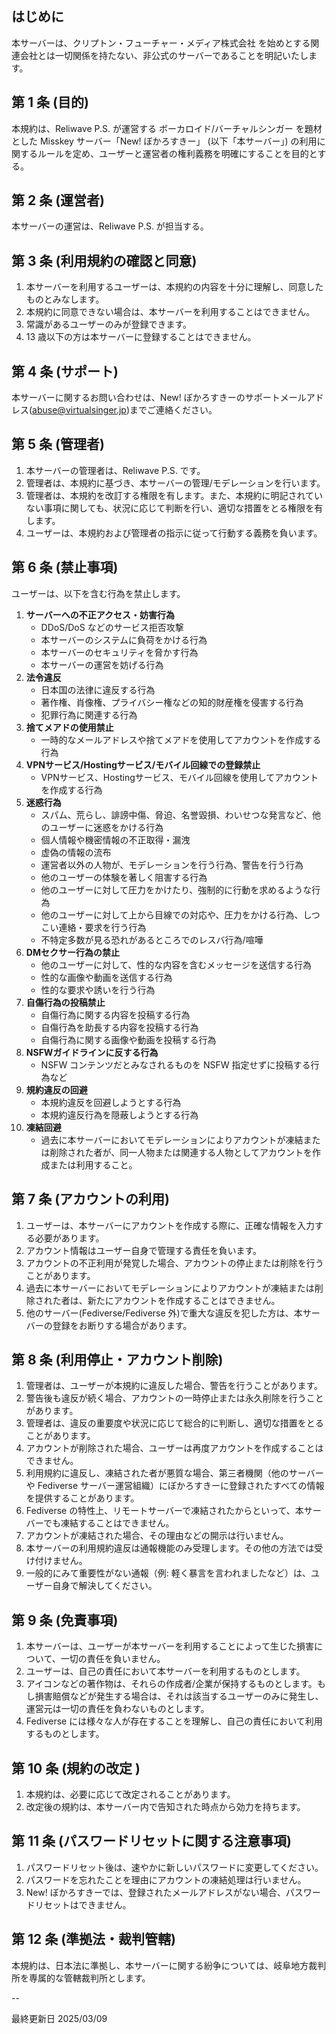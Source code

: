 ## はじめに

本サーバーは、クリプトン・フューチャー・メディア株式会社 を始めとする関連会社とは一切関係を持たない、非公式のサーバーであることを明記いたします。

## 第 1 条 (目的)

本規約は、Reliwave P.S. が運営する ボーカロイド/バーチャルシンガー を題材とした Misskey サーバー「New! ぼかろすきー」 (以下「本サーバー」) の利用に関するルールを定め、ユーザーと運営者の権利義務を明確にすることを目的とする。

## 第 2 条 (運営者)

本サーバーの運営は、Reliwave P.S. が担当する。

## 第 3 条 (利用規約の確認と同意)

1. 本サーバーを利用するユーザーは、本規約の内容を十分に理解し、同意したものとみなします。
2. 本規約に同意できない場合は、本サーバーを利用することはできません。
3. 常識があるユーザーのみが登録できます。
4. 13 歳以下の方は本サーバーに登録することはできません。

## 第 4 条 (サポート)

本サーバーに関するお問い合わせは、New! ぼかろすきーのサポートメールアドレス([abuse@virtualsinger.jp](mailto:abuse@virtualsinger.jp))までご連絡ください。

## 第 5 条 (管理者)

1. 本サーバーの管理者は、Reliwave P.S. です。
2. 管理者は、本規約に基づき、本サーバーの管理/モデレーションを行います。
3. 管理者は、本規約を改訂する権限を有します。また、本規約に明記されていない事項に関しても、状況に応じて判断を行い、適切な措置をとる権限を有します。
4. ユーザーは、本規約および管理者の指示に従って行動する義務を負います。

## 第 6 条 (禁止事項)

ユーザーは、以下を含む行為を禁止します。

<ol>
  <li><strong>サーバーへの不正アクセス・妨害行為</strong>
    <ul>
      <li>DDoS/DoS などのサービス拒否攻撃</li>
      <li>本サーバーのシステムに負荷をかける行為</li>
      <li>本サーバーのセキュリティを脅かす行為</li>
      <li>本サーバーの運営を妨げる行為</li>
    </ul>
  </li>
  <li><strong>法令違反</strong>
    <ul>
      <li>日本国の法律に違反する行為</li>
      <li>著作権、肖像権、プライバシー権などの知的財産権を侵害する行為</li>
      <li>犯罪行為に関連する行為</li>
    </ul>
  </li>
  <li><strong>捨てメアドの使用禁止</strong>
    <ul>
      <li>一時的なメールアドレスや捨てメアドを使用してアカウントを作成する行為</li>
    </ul>
  </li>
  <li><strong>VPNサービス/Hostingサービス/モバイル回線での登録禁止</strong>
    <ul>
      <li>VPNサービス、Hostingサービス、モバイル回線を使用してアカウントを作成する行為</li>
    </ul>
  </li>
  <li><strong>迷惑行為</strong>
    <ul>
      <li>スパム、荒らし、誹謗中傷、脅迫、名誉毀損、わいせつな発言など、他のユーザーに迷惑をかける行為</li>
      <li>個人情報や機密情報の不正取得・漏洩</li>
      <li>虚偽の情報の流布</li>
      <li>運営者以外の人物が、モデレーションを行う行為、警告を行う行為</li>
      <li>他のユーザーの体験を著しく阻害する行為</li>
      <li>他のユーザーに対して圧力をかけたり、強制的に行動を求めるような行為</li>
      <li>他のユーザーに対して上から目線での対応や、圧力をかける行為、しつこい連絡・要求を行う行為</li>
      <li>不特定多数が見る恐れがあるところでのレスバ行為/喧嘩</li>
    </ul>
  </li>
  <li><strong>DMセクサー行為の禁止</strong>
    <ul>
      <li>他のユーザーに対して、性的な内容を含むメッセージを送信する行為</li>
      <li>性的な画像や動画を送信する行為</li>
      <li>性的な要求や誘いを行う行為</li>
    </ul>
  </li>
  <li><strong>自傷行為の投稿禁止</strong>
    <ul>
      <li>自傷行為に関する内容を投稿する行為</li>
      <li>自傷行為を助長する内容を投稿する行為</li>
      <li>自傷行為に関する画像や動画を投稿する行為</li>
    </ul>
  </li>
  <li><strong>NSFWガイドラインに反する行為</strong>
    <ul>
      <li>NSFW コンテンツだとみなされるものを NSFW 指定せずに投稿する行為など</li>
    </ul>
  </li>
  <li><strong>規約違反の回避</strong>
    <ul>
      <li>本規約違反を回避しようとする行為</li>
      <li>本規約違反行為を隠蔽しようとする行為</li>
    </ul>
  </li>
  <li><strong>凍結回避</strong>
    <ul>
      <li>過去に本サーバーにおいてモデレーションによりアカウントが凍結または削除された者が、同一人物または関連する人物としてアカウントを作成または利用すること。</li>
    </ul>
  </li>
</ol>

## 第 7 条 (アカウントの利用)

1. ユーザーは、本サーバーにアカウントを作成する際に、正確な情報を入力する必要があります。
2. アカウント情報はユーザー自身で管理する責任を負います。
3. アカウントの不正利用が発覚した場合、アカウントの停止または削除を行うことがあります。
4. 過去に本サーバーにおいてモデレーションによりアカウントが凍結または削除された者は、新たにアカウントを作成することはできません。
5. 他のサーバー(Fediverse/Fediverse 外)で重大な違反を犯した方は、本サーバーの登録をお断りする場合があります。

## 第 8 条 (利用停止・アカウント削除)

1. 管理者は、ユーザーが本規約に違反した場合、警告を行うことがあります。
2. 警告後も違反が続く場合、アカウントの一時停止または永久削除を行うことがあります。
3. 管理者は、違反の重要度や状況に応じて総合的に判断し、適切な措置をとることがあります。
4. アカウントが削除された場合、ユーザーは再度アカウントを作成することはできません。
5. 利用規約に違反し、凍結された者が悪質な場合、第三者機関（他のサーバーや Fediverse サーバー運営組織）にぼかろすきーに登録されたすべての情報を提供することがあります。
6. Fediverse の特性上、リモートサーバーで凍結されたからといって、本サーバーでも凍結することはできません。
7. アカウントが凍結された場合、その理由などの開示は行いません。
8. 本サーバーの利用規約違反は通報機能のみ受理します。その他の方法では受け付けません。
9. 一般的にみて重要性がない通報（例: 軽く暴言を言われましたなど）は、ユーザー自身で解決してください。

## 第 9 条 (免責事項)

1. 本サーバーは、ユーザーが本サーバーを利用することによって生じた損害について、一切の責任を負いません。
2. ユーザーは、自己の責任において本サーバーを利用するものとします。
3. アイコンなどの著作物は、それらの作成者/企業が保持するものとします。もし損害賠償などが発生する場合は、それは該当するユーザーのみに発生し、運営元は一切の責任を負わないものとします。
4. Fediverse には様々な人が存在することを理解し、自己の責任において利用するものとします。

## 第 10 条 (規約の改定 )

1. 本規約は、必要に応じて改定されることがあります。
2. 改定後の規約は、本サーバー内で告知された時点から効力を持ちます。

## 第 11 条 (パスワードリセットに関する注意事項)

1. パスワードリセット後は、速やかに新しいパスワードに変更してください。
2. パスワードを忘れたことを理由にアカウントの凍結処理は行いません。
3. New! ぼかろすきーでは、登録されたメールアドレスがない場合、パスワードリセットはできません。

## 第 12 条 (準拠法・裁判管轄)

本規約は、日本法に準拠し、本サーバーに関する紛争については、岐阜地方裁判所を専属的な管轄裁判所とします。

--

最終更新日 2025/03/09

